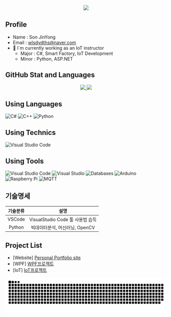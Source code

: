 <p align='center'>
  <a href="https://github.com/JinyongSon">
    <img src="https://capsule-render.vercel.app/api?type=waving&height=300&color=gradient&text=My%20Repository"/>
  </a>
</p>

## Profile
- Name : Son JinYong
- Email : wlsdydths@naver.com
- 🔭 I`m currently working as an IoT instructor
  - Major : C#, Smart Factory, IoT Development
  - Minor : Python, ASP.NET

## GitHub Stat and Languages
<!-- username은 본인걸로 -->
<p align='center'>
  <a href="https://github.com/JinyongSon">
    <img src="https://github-readme-stats.vercel.app/api?username=JinyongSon&theme=tokyonight&show_icons=true"/>
    <img src="https://github-readme-stats.vercel.app/api/top-langs/?username=JinyongSon&theme=tokyonight&layout=compact"/>
  </a>
</p>

## Using Languages
<p align='left'>
    <img height="40" src="https://img.icons8.com/?size=100&id=55251&format=png&color=000000" title="C#">
    <img height="40" src="https://img.icons8.com/?size=100&id=55199&format=png&color=000000" title="C++">
    <img height="40" src="https://img.icons8.com/?size=100&id=13441&format=png&color=000000" title="Python">
</p>

## Using Technics
<p align='left'>
  <img height="40" src="https://img.icons8.com/?size=100&id=9OGIyU8hrxW5&format=png&color=000000" title="Visual Studio Code">
</p>

## Using Tools
<p align='left'>
  <img height="40" src="https://img.icons8.com/?size=100&id=9OGIyU8hrxW5&format=png&color=000000" title="Visual Studio Code">
  <img height="40" src="https://img.icons8.com/?size=100&id=ezj3zaVtImPg&format=png&color=000000" title="Visual Studio">
  <img height="40" src="https://img.icons8.com/?size=100&id=NFQusZJ4neki&format=png&color=000000" title="Databases">
  
  <img height="40" src="https://img.icons8.com/?size=100&id=Of4lZV2lwBQI&format=png&color=000000" title="Arduino">
  <img height="40" src="https://img.icons8.com/?size=100&id=13443&format=png&color=000000" title="Raspberry Pi">
  <img height="40" src="https://mosquitto.org/stickers/mosquitto-mono.png" title="MQTT">
</p>

## 기술명세
| 기술분류 | 설명 |
|:---:|:---:|
| VSCode | VisualStudio Code 툴 사용법 습득|
| Python | 빅데이터분석, 머신러닝, OpenCV |

## Project List
- [Website] [Personal Portfolio site](https://JinyongSon.github.io)
- [WPF] [WPF프로젝트](https://github.com/JinyongSon/works-need-it-cshap/tree/main/studyWpf/portfolio)
- [IoT] [IoT프로젝트](https://github.com/JinyongSon/works-need-it-IoT/tree/main/energy_management_system)

<img src="https://raw.githubusercontent.com/Platane/snk/output/github-contribution-grid-snake.svg" />
